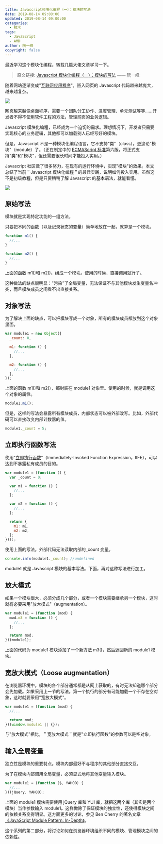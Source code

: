 ```yaml
---
title: Javascript模块化编程（一）：模块的写法
date: 2019-08-14 09:00:00
updated: 2019-08-14 09:00:00
categories:
  - 技术
tags:
  - JavaScript
  - AMD
author: 阮一峰
copyright: false
---
```


最近学习这个模块化编程，转载几篇大佬文章学习一下。

> 原文链接: [Javascript 模块化编程（一）：模块的写法](http://www.ruanyifeng.com/blog/2012/10/javascript_module.html) —— 阮一峰

<!--more-->

随着网站逐渐变成"[互联网应用程序](http://en.wikipedia.org/wiki/Web_application)"，嵌入网页的 Javascript 代码越来越庞大，越来越复杂。

![](https://img.iszy.xyz/20190814094600.png)

网页越来越像桌面程序，需要一个团队分工协作、进度管理、单元测试等等......开发者不得不使用软件工程的方法，管理网页的业务逻辑。

Javascript 模块化编程，已经成为一个迫切的需求。理想情况下，开发者只需要实现核心的业务逻辑，其他都可以加载别人已经写好的模块。

但是，Javascript 不是一种模块化编程语言，它不支持"类"（class），更遑论"模块"（module）了。（正在制定中的 [ECMAScript 标准](http://en.wikipedia.org/wiki/ECMAScript)第六版，将正式支持"类"和"模块"，但还需要很长时间才能投入实用。）

Javascript 社区做了很多努力，在现有的运行环境中，实现"模块"的效果。本文总结了当前＂Javascript 模块化编程＂的最佳实践，说明如何投入实用。虽然这不是初级教程，但是只要稍稍了解 Javascript 的基本语法，就能看懂。

![](https://img.iszy.xyz/20190814094950.png)

## 原始写法

模块就是实现特定功能的一组方法。

只要把不同的函数（以及记录状态的变量）简单地放在一起，就算是一个模块。

```js
function m1() {
  //...
}

function m2() {
  //...
}
```

上面的函数 m1()和 m2()，组成一个模块。使用的时候，直接调用就行了。

这种做法的缺点很明显："污染"了全局变量，无法保证不与其他模块发生变量名冲突，而且模块成员之间看不出直接关系。

## 对象写法

为了解决上面的缺点，可以把模块写成一个对象，所有的模块成员都放到这个对象里面。

```js
var module1 = new Object({
  _count: 0,

  m1: function () {
    //...
  },

  m2: function () {
    //...
  },
});
```

上面的函数 m1()和 m2(），都封装在 module1 对象里。使用的时候，就是调用这个对象的属性。

```js
module1.m1();
```

但是，这样的写法会暴露所有模块成员，内部状态可以被外部改写。比如，外部代码可以直接改变内部计数器的值。

```js
module1._count = 5;
```

## 立即执行函数写法

使用"[立即执行函数](http://benalman.com/news/2010/11/immediately-invoked-function-expression/)"（Immediately-Invoked Function Expression，IIFE），可以达到不暴露私有成员的目的。

```js
var module1 = (function () {
  var _count = 0;

  var m1 = function () {
    //...
  };

  var m2 = function () {
    //...
  };

  return {
    m1: m1,
    m2: m2,
  };
})();
```

使用上面的写法，外部代码无法读取内部的\_count 变量。

```js
console.info(module1._count); //undefined
```

module1 就是 Javascript 模块的基本写法。下面，再对这种写法进行加工。

## 放大模式

如果一个模块很大，必须分成几个部分，或者一个模块需要继承另一个模块，这时就有必要采用"放大模式"（augmentation）。

```js
var module1 = (function (mod) {
  mod.m3 = function () {
    //...
  };

  return mod;
})(module1);
```

上面的代码为 module1 模块添加了一个新方法 m3()，然后返回新的 module1 模块。

## 宽放大模式（Loose augmentation）

在浏览器环境中，模块的各个部分通常都是从网上获取的，有时无法知道哪个部分会先加载。如果采用上一节的写法，第一个执行的部分有可能加载一个不存在空对象，这时就要采用"宽放大模式"。

```js
var module1 = (function (mod) {
  //...

  return mod;
})(window.module1 || {});
```

与"放大模式"相比，＂宽放大模式＂就是"立即执行函数"的参数可以是空对象。

## 输入全局变量

独立性是模块的重要特点，模块内部最好不与程序的其他部分直接交互。

为了在模块内部调用全局变量，必须显式地将其他变量输入模块。

```js
var module1 = (function ($, YAHOO) {
  //...
})(jQuery, YAHOO);
```

上面的 module1 模块需要使用 jQuery 库和 YUI 库，就把这两个库（其实是两个模块）当作参数输入 module1。这样做除了保证模块的独立性，还使得模块之间的依赖关系变得明显。这方面更多的讨论，参见 Ben Cherry 的著名文章[《JavaScript Module Pattern: In-Depth》](http://www.adequatelygood.com/2010/3/JavaScript-Module-Pattern-In-Depth)。

这个系列的第二部分，将讨论如何在浏览器环境组织不同的模块、管理模块之间的依赖性。
